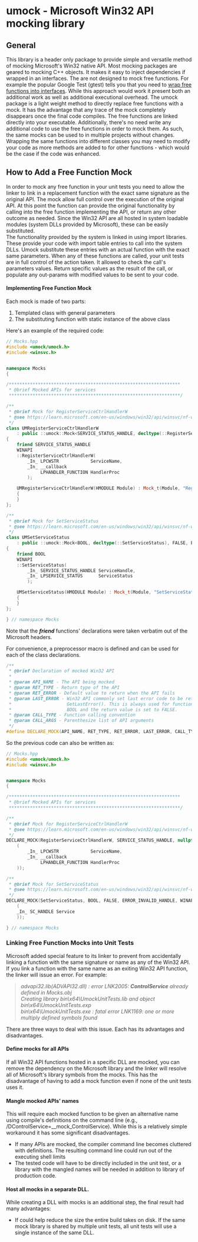 # **umock** - Microsoft Win32 API mocking library
## General
This library is a header only package to provide simple and versatile method of mocking Microsoft's Win32 native API. Most mocking packages are geared to mocking C++ objects. It makes it easy to inject dependencies if wrapped in an interfaces. The are not designed to mock free functions. For example the popular Google Test (gtest) tells you that you need to [wrap free functions into interfaces](https://github.com/google/googletest/blob/main/docs/gmock_cook_book.md#mocking-free-functions). While this approach would work it present both an additional work as well as additional executional overhead.
The umock package is a light weight method to directly replace free functions with a mock. It has the advantage that any trace of the mock completely disappears once the final code compiles. The free functions are linked directly into your executable. Additionally, there's no need write any additional code to use the free functions in order to mock them. As such, the same mocks can be used to in multiple projects without changes. Wrapping the same functions into different classes you may need to modify your code as more methods are added to for other functions - which would be the case if the code was enhanced.  

## How to Add a Free Function Mock
In order to mock any free function in your unit tests you need to allow the linker to link in a replacement function with the exact same signature as the original API. The mock allow full control over the execution of the original API. At this point the function can provide the original functionality by calling into the free function implementing the API, or return any other outcome as needed. Since the Win32 API are all hosted in system loadable modules (system DLLs provided by Microsoft), these can be easily substituted.  
The functionality provided by the system is linked in using import libraries. These provide your code with import table entries to call into the system DLLs. Umock substitute these entries with an actual function with the exact same parameters. When any of these functions are called, your unit tests are in full control of the action taken. It allowed to check the call's parameters values. Return specific values as the result of the call, or populate any out-params with modified values to be sent to your code.

#### Implementing Free Function Mock
Each mock is made of two parts:  
  1. Templated class with general parameters
  2. The substituting function with static instance of the above class

Here's an example of the required code:
```C++
// Mocks.hpp
#include <umock/umock.h>
#include <winsvc.h>


namespace Mocks
{

/*****************************************************************
 * @brief Mocked APIs for services
 *****************************************************************/

/**
 * @brief Mock for RegisterServiceCtrlHandlerW
 * @see https://learn.microsoft.com/en-us/windows/win32/api/winsvc/nf-winsvc-registerservicectrlhandlerw
 */
class UMRegisterServiceCtrlHandlerW
    : public ::umock::Mock<SERVICE_STATUS_HANDLE, decltype(::RegisterServiceCtrlHandlerW), nullptr, ERROR_NOT_ENOUGH_MEMORY>
{
    friend SERVICE_STATUS_HANDLE
    WINAPI
    ::RegisterServiceCtrlHandlerW(
        _In_ LPCWSTR            ServiceName,
        _In_ __callback
             LPHANDLER_FUNCTION HandlerProc
        );

    UMRegisterServiceCtrlHandlerW(HMODULE Module) : Mock_t(Module, "RegisterServiceCtrlHandlerW")
    {
    }
};

/**
 * @brief Mock for SetServiceStatus
 * @see https://learn.microsoft.com/en-us/windows/win32/api/winsvc/nf-winsvc-setservicestatus
 */
class UMSetServiceStatus
    : public ::umock::Mock<BOOL, decltype(::SetServiceStatus), FALSE, ERROR_INVALID_HANDLE>
{
    friend BOOL
    WINAPI
    ::SetServiceStatus(
        _In_ SERVICE_STATUS_HANDLE ServiceHandle,
        _In_ LPSERVICE_STATUS      ServiceStatus
        );

    UMSetServiceStatus(HMODULE Module) : Mock_t(Module, "SetServiceStatus")
    {
    }
};

} // namespace Mocks
```
Note that the __*friend*__ functions' declarations were taken verbatim out of the Microsoft headers.  

For convenience, a preprocessor macro is defined and can be used for each of the class declarations.
``` C++
/**
 * @brief Declaration of mocked Win32 API
 *
 * @param API_NAME - The API being mocked
 * @param RET_TYPE - Return type of the API
 * @param RET_ERROR - Default value to return when the API fails
 * @param LAST_ERROR - Win32 API commonly set last error code to be retrieved by
 *                     GetLastError(). This is always used for functions returning
 *                     BOOL and the return value is set to FALSE.
 * @param CALL_TYPE - Function calling convention
 * @param CALL_ARGS - Parenthesize list of API arguments
 */
#define DECLARE_MOCK(API_NAME, RET_TYPE, RET_ERROR, LAST_ERROR, CALL_TYPE, CALL_ARGS)
```

So the previous code can also be written as:

```C++
// Mocks.hpp
#include <umock/umock.h>
#include <winsvc.h>


namespace Mocks
{

/*****************************************************************
 * @brief Mocked APIs for services
 *****************************************************************/

/**
 * @brief Mock for RegisterServiceCtrlHandlerW
 * @see https://learn.microsoft.com/en-us/windows/win32/api/winsvc/nf-winsvc-registerservicectrlhandlerw
 */
DECLARE_MOCK(RegisterServiceCtrlHandlerW, SERVICE_STATUS_HANDLE, nullptr, ERROR_NOT_ENOUGH_MEMORY, WINAPI,
    (
        _In_ LPCWSTR            ServiceName,
        _In_ __callback
             LPHANDLER_FUNCTION HandlerProc
    ));

/**
 * @brief Mock for SetServiceStatus
 * @see https://learn.microsoft.com/en-us/windows/win32/api/winsvc/nf-winsvc-setservicestatus
 */
DECLARE_MOCK(SetServiceStatus, BOOL, FALSE, ERROR_INVALID_HANDLE, WINAPI,
    (
    _In_ SC_HANDLE Service
    ));

} // namespace Mocks
```



### Linking Free Function Mocks into Unit Tests
Microsoft added special feature to its linker to prevent from accidentally linking a function with the same signature or name as any of the Win32 API. If you link a function with the same name as an exiting Win32 API function, the linker will issue an error. For example:  
> *advapi32.lib(ADVAPI32.dll) : error LNK2005: **ControlService** already defined in Mocks.obj  
>   Creating library bin\x64\UmockUnitTests.lib and object bin\x64\UmockUnitTests.exp  
> bin\x64\UmockUnitTests.exe : fatal error LNK1169: one or more multiply defined symbols found*   

There are three ways to deal with this issue. Each has its advantages and disadvantages.  

#### Define mocks for all APIs
If all Win32 API functions hosted in a specific DLL are mocked, you can remove the dependency on the Microsoft library and the linker will resolve all of Microsoft's library symbols from the mocks. This has the disadvantage of having to add a mock function even if none of the unit tests uses it.  

#### Mangle mocked APIs' names
This will require each mocked function to be given an alternative name using compile's definitions on the command line (e.g., /DControlService=__mock_ControlService). While this is a relatively simple workaround it has some significant disadvantages.
 * If many APIs are mocked, the compiler command line becomes cluttered with definitions. The resulting command line could run out of the executing shell limits
 * The tested code will have to be directly included in the unit test, or a library with the mangled names will be needed in addition to library of production code.

#### Host all mocks in a separate DLL.
While creating a DLL with mocks is an additional step, the final result had many advantages:  
 * If could help reduce the size the entire build takes on disk. If the same mock library is shared by multiple unit tests, all unit tests will use a single instance of the same DLL.